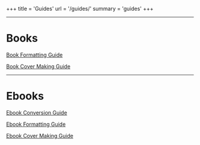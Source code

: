 +++
title = 'Guides'
url = '/guides/'
summary = 'guides'
+++
  
-----------------------------------------------------------------  

# Books

[Book Formatting Guide](https://uwsite.netlify.app\guide\book-fd)

[Book Cover Making Guide](https://uwsite.netlify.app\guide\bookcover-make)

-----------------------------------------------------------------  

# Ebooks

[Ebook Conversion Guide](https://uwsite.netlify.app\guide\ebook-convert)

[Ebook Formatting Guide](https://uwsite.netlify.app\guide\ebook-format)

[Ebook Cover Making Guide](https://uwsite.netlify.app\guide\ebookcover-make)